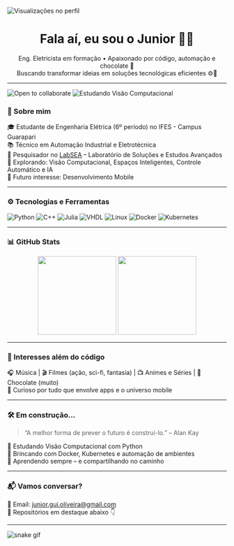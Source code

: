 ![Visualizações no perfil](https://komarev.com/ghpvc/?username=Junior0liveir4&label=Visualiza%C3%A7%C3%B5es&color=blueviolet&style=flat)
<h1 align="center">Fala aí, eu sou o Junior 👨‍💻</h1>

<p align="center">
  Eng. Eletricista em formação • Apaixonado por código, automação e chocolate 🍫<br>
  Buscando transformar ideias em soluções tecnológicas eficientes ⚙️📲
</p>

---
![Open to collaborate](https://img.shields.io/badge/-Open%20to%20collaborate-brightgreen)
![Estudando Visão Computacional](https://img.shields.io/badge/Estudando-Vis%C3%A3o%20Computacional-blueviolet?style=flat)
### 🧠 Sobre mim

🎓 Estudante de Engenharia Elétrica (6º período) no IFES - Campus Guarapari  
📚 Técnico em Automação Industrial e Eletrotécnica  
🔬 Pesquisador no [LabSEA](https://www.instagram.com/lab.sea/) – Laboratório de Soluções e Estudos Avançados  
🚀 Explorando: Visão Computacional, Espaços Inteligentes, Controle Automático e IA  
📱 Futuro interesse: Desenvolvimento Mobile

---

### ⚙️ Tecnologias e Ferramentas

![Python](https://img.shields.io/badge/-Python-3776AB?style=for-the-badge&logo=python&logoColor=white)
![C++](https://img.shields.io/badge/-C++-00599C?style=for-the-badge&logo=c%2b%2b&logoColor=white)
![Julia](https://img.shields.io/badge/-Julia-9558B2?style=for-the-badge&logo=julia&logoColor=white)
![VHDL](https://img.shields.io/badge/-VHDL-blueviolet?style=for-the-badge)
![Linux](https://img.shields.io/badge/-Linux-FCC624?style=for-the-badge&logo=linux&logoColor=black)
![Docker](https://img.shields.io/badge/-Docker-2496ED?style=for-the-badge&logo=docker&logoColor=white)
![Kubernetes](https://img.shields.io/badge/-Kubernetes-326CE5?style=for-the-badge&logo=kubernetes&logoColor=white)

---

### 📊 GitHub Stats

<div align="center">
  <img height="180em" src="https://github-readme-stats.vercel.app/api?username=Junior0liveir4&show_icons=true&theme=tokyonight" />
  <img height="180em" src="https://github-readme-stats.vercel.app/api/top-langs/?username=Junior0liveir4&layout=compact&theme=tokyonight" />
</div>

---

### 🧩 Interesses além do código

🎧 Música | 🎬 Filmes (ação, sci-fi, fantasia) | 📺 Animes e Séries | 🍫 Chocolate (muito)  
📱 Curioso por tudo que envolve apps e o universo mobile

---

### 🛠️ Em construção...

> “A melhor forma de prever o futuro é construí-lo.” – Alan Kay

📍 Estudando Visão Computacional com Python  
📍 Brincando com Docker, Kubernetes e automação de ambientes  
📍 Aprendendo sempre – e compartilhando no caminho

---

### 📬 Vamos conversar?

📧 Email: [junior.gui.oliveira@gmail.com](mailto:junior.gui.oliveira@gmail.com)  
🐍 Repositórios em destaque abaixo 👇

---

![snake gif](https://github.com/Junior0liveir4/Junior0liveir4/blob/output/github-contribution-grid-snake.svg)
